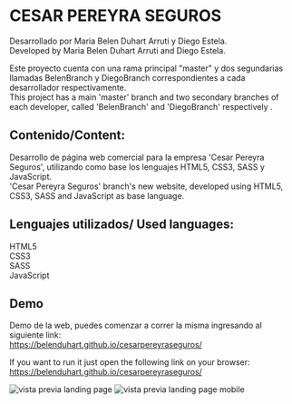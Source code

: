 # CESAR PEREYRA SEGUROS <br>

Desarrollado por Maria Belen Duhart Arruti y Diego Estela. <br>
Developed by Maria Belen Duhart Arruti and Diego Estela. <br>

Este proyecto cuenta con una rama principal "master" y dos segundarias llamadas BelenBranch y DiegoBranch correspondientes a cada desarrollador respectivamente. <br>
This project has a main 'master' branch and two secondary branches of each developer, called 'BelenBranch' and 'DiegoBranch' respectively . <br>

## Contenido/Content: <br>
Desarrollo de página web comercial para la empresa 'Cesar Pereyra Seguros', utilizando como base los lenguajes HTML5, CSS3, SASS y JavaScript. <br>
'Cesar Pereyra Seguros' branch's new website, developed using HTML5, CSS3, SASS and JavaScript as base language. <br>

## Lenguajes utilizados/ Used languages: <br>
HTML5 <br>
CSS3 <br>
SASS <br>
JavaScript <br>

## Demo <br>
Demo de la web, puedes comenzar a correr la misma ingresando al siguiente link: <br>
https://belenduhart.github.io/cesarpereyraseguros/

If you want to run it just open the following link on your browser: <br>
https://belenduhart.github.io/cesarpereyraseguros/

<img src="https://i.ibb.co/bXtzPYy/view.png" alt="vista previa landing page">
<img src="https://i.ibb.co/Q928ybr/viewmob.png" alt="vista previa landing page mobile">
